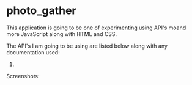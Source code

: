 # photo_gather

This application is going to be one of experimenting using API's moand more JavaScript along with HTML and CSS.

The API's I am going to be using are listed below along with any documentation used:

1.

Screenshots:
